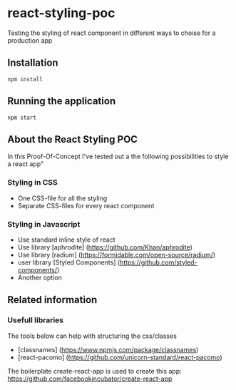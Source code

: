 # react-styling-poc
Testing the styling of react component in different ways to choise for a production app

## Installation
```npm install```

## Running the application
```npm start```

## About the React Styling POC
In this Proof-Of-Concept I've tested out a the following possibilities to style a react app"

### Styling in CSS
* One CSS-file for all the styling
* Separate CSS-files for every react component


### Styling in Javascript
* Use standard inline style of react
* Use library [aphrodite] (https://github.com/Khan/aphrodite)
* Use library [radium] (https://formidable.com/open-source/radium/)
* user library [Styled Components] (https://github.com/styled-components/)
* Another option

## Related information

### Usefull libraries

The tools below can help with structuring the css/classes
* [classnames] (https://www.npmjs.com/package/classnames)
* [react-pacomo] (https://github.com/unicorn-standard/react-pacomo)


The boilerplate create-react-app is used to create this app:
https://github.com/facebookincubator/create-react-app


